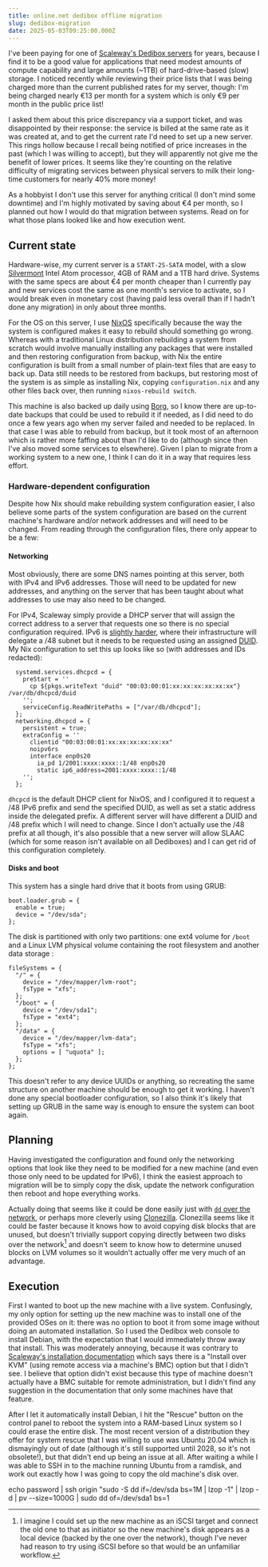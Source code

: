```yaml
---
title: online.net dedibox offline migration
slug: dedibox-migration
date: 2025-05-03T09:25:00.000Z
---
```

I've been paying for one of [Scaleway's Dedibox servers](https://www.scaleway.com/en/dedibox/) for years, because I find it to be a good value for applications that need modest amounts of compute capability and large amounts (~1TB) of hard-drive-based (slow) storage. I noticed recently while reviewing their price lists that I was being charged more than the current published rates for my server, though: I'm being charged nearly €13 per month for a system which is only €9 per month in the public price list!

I asked them about this price discrepancy via a support ticket, and was disappointed by their response: the service is billed at the same rate as it was created at, and to get the current rate I'd need to set up a new server. This rings hollow because I recall being notified of price increases in the past (which I was willing to accept), but they will apparently not give me the benefit of lower prices. It seems like they're counting on the relative difficulty of migrating services between physical servers to milk their long-time customers for nearly 40% more money!

As a hobbyist I don't use this server for anything critical (I don't mind some downtime) and I'm highly motivated by saving about €4 per month, so I planned out how I would do that migration between systems. Read on for what those plans looked like and how execution went.

<!-- more -->

## Current state

Hardware-wise, my current server is a `START-2S-SATA` model, with a slow [Silvermont](https://en.wikichip.org/wiki/intel/microarchitectures/silvermont) Intel Atom processor, 4GB of RAM and a 1TB hard drive. Systems with the same specs are about €4 per month cheaper than I currently pay and new services cost the same as one month's service to activate, so I would break even in monetary cost (having paid less overall than if I hadn't done any migration) in only about three months.

For the OS on this server, I use [NixOS](https://nixos.org/) specifically because the way the system is configured makes it easy to rebuild should something go wrong. Whereas with a traditional Linux distribution rebuilding a system from scratch would involve manually installing any packages that were installed and then restoring configuration from backup, with Nix the entire configuration is built from a small number of plain-text files that are easy to back up. Data still needs to be restored from backups, but restoring most of the system is as simple as installing Nix, copying `configuration.nix` and any other files back over, then running `nixos-rebuild switch`.

This machine is also backed up daily using [Borg](https://www.borgbackup.org/), so I know there are up-to-date backups that could be used to rebuild it if needed, as I did need to do once a few years ago when my server failed and needed to be replaced. In that case I was able to rebuild from backup, but it took most of an afternoon which is rather more faffing about than I'd like to do (although since then I've also moved some services to elsewhere). Given I plan to migrate from a working system to a new one, I think I can do it in a way that requires less effort.

### Hardware-dependent configuration

Despite how Nix should make rebuilding system configuration easier, I also believe some parts of the system configuration are based on the current machine's hardware and/or network addresses and will need to be changed. From reading through the configuration files, there only appear to be a few:

#### Networking

Most obviously, there are some DNS names pointing at this server, both with IPv4 and IPv6 addresses. Those will need to be updated for new addresses, and anything on the server that has been taught about what addresses to use may also need to be changed.

For IPv4, Scaleway simply provide a DHCP server that will assign the correct address to a server that requests one so there is no special configuration required. IPv6 is [slightly harder](https://www.scaleway.com/en/docs/dedibox-ipv6/quickstart/), where their infrastructure will delegate a /48 subnet but it needs to be requested using an assigned [DUID](https://en.wikipedia.org/wiki/DHCPv6#DHCP_unique_identifier). My Nix configuration to set this up looks like so (with addresses and IDs redacted):

```
  systemd.services.dhcpcd = {
    preStart = ''
      cp ${pkgs.writeText "duid" "00:03:00:01:xx:xx:xx:xx:xx:xx"} /var/db/dhcpcd/duid
    '';
    serviceConfig.ReadWritePaths = ["/var/db/dhcpcd"];
  };
  networking.dhcpcd = {
    persistent = true;
    extraConfig = ''
      clientid "00:03:00:01:xx:xx:xx:xx:xx:xx"
      noipv6rs
      interface enp0s20
        ia_pd 1/2001:xxxx:xxxx::1/48 enp0s20
        static ip6_address=2001:xxxx:xxxx::1/48
    '';
  };
```

`dhcpcd` is the default DHCP client for NixOS, and I configured it to request a /48 IPv6 prefix and send the specified DUID, as well as set a static address inside the delegated prefix. A different server will have different a DUID and /48 prefix which I will need to change. Since I don't actually use the /48 prefix at all though, it's also possible that a new server will allow SLAAC (which for some reason isn't available on all Dediboxes) and I can get rid of this configuration completely.

#### Disks and boot

This system has a single hard drive that it boots from using GRUB:

```
boot.loader.grub = {
  enable = true;
  device = "/dev/sda";
};
```

The disk is partitioned with only two partitions: one ext4 volume for `/boot` and a Linux LVM physical volume containing the root filesystem and another data storage :

```
fileSystems = {
  "/" = {
    device = "/dev/mapper/lvm-root";
    fsType = "xfs";
  };
  "/boot" = {
    device = "/dev/sda1";
    fsType = "ext4";
  };
  "/data" = {
    device = "/dev/mapper/lvm-data";
    fsType = "xfs";
    options = [ "uquota" ];
  };
};
```

This doesn't refer to any device UUIDs or anything, so recreating the same structure on another machine should be enough to get it working. I haven't done any special bootloader configuration, so I also think it's likely that setting up GRUB in the same way is enough to ensure the system can boot again.

## Planning

Having investigated the configuration and found only the networking options that look like they need to be modified for a new machine (and even those only need to be updated for IPv6), I think the easiest approach to migration will be to simply copy the disk, update the network configuration then reboot and hope everything works.

Actually doing that seems like it could be done easily just with [`dd` over the network](https://superuser.com/questions/1279671/clone-disk-over-network), or perhaps more cleverly using [Clonezilla](https://clonezilla.org/). Clonezilla seems like it could be faster because it knows how to avoid copying disk blocks that are unused, but doesn't trivially support copying directly between two disks over the network[^iscsi] and doesn't seem to know how to determine unused blocks on LVM volumes so it wouldn't actually offer me very much of an advantage.

[^iscsi]: I imagine I could set up the new machine as an iSCSI target and connect the old one to that as initiator so the new machine's disk appears as a local device (backed by the one over the network), though I've never had reason to try using iSCSI before so that would be an unfamiliar workflow.

## Execution

First I wanted to boot up the new machine with a live system. Confusingly, my only option for setting up the new machine was to install one of the provided OSes on it: there was no option to boot it from some image without doing an automated installation. So I used the Dedibox web console to install Debian, with the expectation that I would immediately throw away that install. This was moderately annoying, because it was contrary to [Scaleway's installation documentation](https://www.scaleway.com/en/docs/dedibox/how-to/install-a-server/) which says there is a "Install over KVM" (using remote access via a machine's BMC) option but that I didn't see. I believe that option didn't exist because this type of machine doesn't actually have a BMC suitable for remote administration, but I didn't find any suggestion in the documentation that only some machines have that feature.

<screenshot of console here>

After I let it automatically install Debian, I hit the "Rescue" button on the control panel to reboot the system into a RAM-based Linux system so I could erase the entire disk. The most recent version of a distribution they offer for system rescue that I was willing to use was Ubuntu 20.04 which is dismayingly out of date (although it's still supported until 2028, so it's not obsolete!), but that didn't end up being an issue at all. After waiting a while I was able to SSH in to the machine running Ubuntu from a ramdisk, and work out exactly how I was going to copy the old machine's disk over.

echo password | ssh origin "sudo -S dd if=/dev/sda bs=1M | lzop -1" | lzop -d | pv --size=1000G | sudo dd of=/dev/sda1 bs=1
